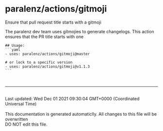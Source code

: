 # paralenz/actions/gitmoji
Ensure that pull request title starts with a gitmoji

The paralenz dev team uses gitmojies to generate changelogs. This action ensures that the PR title starts with one
    

    ## Usage:
    ```yaml
    - uses: paralenz/actions/gitmoji@master
    
    # or lock to a specific version
    - uses: paralenz/actions/gitmoji@v1.1.3
    ```




<br /><hr /><br />Last updated: Wed Dec 01 2021 09:30:04 GMT+0000 (Coordinated Universal Time)<br /><br /><italic>This documentation is generated automaticlly. All changes to this file will be <bold>overwritten</bold><br /><bold>DO NOT edit this file.</bold></italic>
    